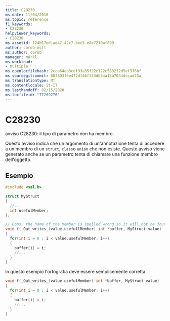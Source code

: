 ```yaml
---
title: C28230
ms.date: 11/04/2016
ms.topic: reference
f1_keywords:
- C28230
helpviewer_keywords:
- C28230
ms.assetid: 124b17ed-ae47-42c7-bec5-e8e7210af899
author: corob-msft
ms.author: corob
manager: markl
ms.workload:
- multiple
ms.openlocfilehash: 2cca64eb3cef93a35f22c122c5832f2d5ef376bf
ms.sourcegitcommit: 68f893f6e472df46f323db34a13a7034dccad25a
ms.translationtype: MT
ms.contentlocale: it-IT
ms.lasthandoff: 02/15/2020
ms.locfileid: "77269276"
---
```

# <a name="c28230"></a>C28230
avviso C28230: il tipo di parametro non ha membro.

 Questo avviso indica che un argomento di un'annotazione tenta di accedere a un membro di un `struct`, `class`o `union` che non esiste.  Questo avviso viene generato anche se un parametro tenta di chiamare una funzione membro dell'oggetto.

## <a name="example"></a>Esempio

```cpp
#include <sal.h>

struct MyStruct
{
  //...
  int usefulMember;
};

// Oops, the name of the member is spelled wrong so it will not be found
void f(_Out_writes_(value.usefullMember) int *buffer, MyStruct value)
{
  for(int i = 0 ; i < value.usefulMember; i++)
  {
    buffer[i] = i;
    //...
  }
}
```

In questo esempio l'ortografia deve essere semplicemente corretta.

```cpp
void f(_Out_writes_(value.usefulMember) int *buffer, MyStruct value)
{
  for(int i = 0 ; i < value.usefulMember; i++)
  {
    buffer[i] = i;
    //...
  }
}
```

